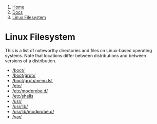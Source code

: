 <!-- -
Title: Linux Filesystem
Description: Noteworthy directories and files on Linux
First Published: 2014-07-12
Last Updated: 2014-09-22
- -->

<ol class="breadcrumb" itemprop="breadcrumb">
	<li><a href="/">Home</a></li>
	<li><a href="/docs/">Docs</a></li>
	<li><a href="/docs/lfs/">Linux Filesystem</a></li>
</ol>

Linux Filesystem
================

This is a list of noteworthy directories and files on Linux-based operating 
systems. Note that locations differ between distributions and between versions 
of a distribution.

*   [/boot/](/docs/lfs/boot/)
*   [/boot/grub/](/docs/lfs/boot/grub/)
*   [/boot/grub/menu.lst](/docs/lfs/boot/grub/menu.lst.html)
*   [/etc/](/docs/lfs/etc/)
*   [/etc/modprobe.d/](/docs/lfs/etc/modprobe.d/)
*   [/etc/shells](/docs/lfs/etc/shells.html)
*   [/usr/](/docs/lfs/usr/)
*   [/usr/lib/](/docs/lfs/usr/lib/)
*   [/usr/lib/modprobe.d/](/docs/lfs/usr/lib/modprobe.d/)
*   [/var/](/docs/lfs/var/)
